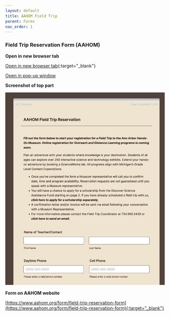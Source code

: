```yaml
---
layout: default
title: AAHOM Field Trip
parent: Forms
nav_order: 1
---
```


### Field Trip Reservation Form (AAHOM)

**Open in new browser tab**

[Open in new browser tab](https://form.jotform.com/220716004922042){:target="_blank"}

  <a href="javascript:void( window.open( 'https://form.jotform.com/220716004922042', 'blank', 'scrollbars=yes, toolbar=no, width=700, height=500' ) ) "> Open in pop-up window </a>

 **Screenshot of top part**

![Alt AAHOM Field Registration](../../assets/images/aahomfieldregistration.jpg "AAHOM Field Registration")


**Form on AAHOM website**

[https://www.aahom.org/form/field-trip-reservation-form](https://www.aahom.org/form/field-trip-reservation-form){:target="_blank"}